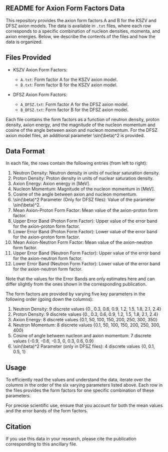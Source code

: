 ## README for Axion Form Factors Data

This repository provides the axion form factors A and B for the KSZV and DFSZ axion models. The data is available in `.txt` files, where each row corresponds to a specific combination of nucleon densities, momenta, and axion energies. Below, we describe the contents of the files and how the data is organized.


## Files Provided

- KSZV Axion Form Factors:
  - `A.txt`: Form factor A for the KSZV axion model.
  - `B.txt`: Form factor B for the KSZV axion model.
  
- DFSZ Axion Form Factors:
  - `A_DFSZ.txt`: Form factor A for the DFSZ axion model.
  - `B_DFSZ.txt`: Form factor B for the DFSZ axion model.
  
Each file contains the form factors as a function of neutron density, proton density, axion energy, and the magnitude of the nucleon momentum and cosine of the angle between axion and nucleon momentum. For the DFSZ axion model files, an additional parameter \sin(\beta)^2 is provided.


## Data Format

In each file, the rows contain the following entries (from left to right):

1. Neutron Density: Neutron density in units of nuclear saturation density.
2. Proton Density: Proton density in units of nuclear saturation density.
3. Axion Energy: Axion energy in [MeV].
4. Nucleon Momentum: Magnitude of the nucleon momentum in [MeV].
5. Cosine of the angle between axion and nucleon momentum.
6. \sin(\beta)^2 Parameter (Only for DFSZ files): Value of the parameter \sin(\beta)^2.
7. Mean Axion-Proton Form Factor: Mean value of the axion-proton form factor.
8. Upper Error Band (Proton Form Factor): Upper value of the error band for the axion-proton form factor.
9. Lower Error Band (Proton Form Factor): Lower value of the error band for the axion-proton form factor.
10. Mean Axion-Neutron Form Factor: Mean value of the axion-neutron form factor.
11. Upper Error Band (Neutron Form Factor): Upper value of the error band for the axion-neutron form factor.
12. Lower Error Band (Neutron Form Factor): Lower value of the error band for the axion-neutron form factor.

Note that the values for the Error Bands are only estimates here and can differ slightly from the ones shown in the corresponding publication.


The form factors are provided by varying five key parameters in the following order (going down the columns):

1. Neutron Density: 9 discrete values {0., 0.3, 0.6, 0.9, 1.2, 1.5, 1.8, 2.1, 2.4}
2. Proton Density: 9 discrete values {0., 0.3, 0.6, 0.9, 1.2, 1.5, 1.8, 2.1, 2.4}
3. Axion Energy: 8 discrete values {0.1, 50, 100, 150, 200, 250, 300, 350}
4. Neutron Momentum: 8 discrete values {0.1, 50, 100, 150, 200, 250, 300, 400} 
5. Cosine of angle between nucleon and axion momentum: 7 discrete values {-0.9, -0.6, -0.3, 0, 0.3, 0.6, 0.9}
6. \sin(\beta)^2 Parameter (only in DFSZ files): 4 discrete values {0, 0.1, 0.5, 1}

## Usage

To efficiently read the values and understand the data, iterate over the columns in the order of the six varying parameters listed above. Each row in the files provides the form factors for one specific combination of these parameters. 

For precise scientific use, ensure that you account for both the mean values and the error bands of the form factors.


## Citation

If you use this data in your research, please cite the publication corresponding to this ancillary file.
